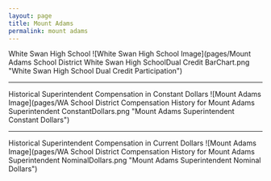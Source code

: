 ```yaml
---
layout: page
title: Mount Adams
permalink: mount adams
---
```



White Swan High School
![White Swan High School Image](pages/Mount Adams School District White Swan High SchoolDual Credit BarChart.png "White Swan High School Dual Credit Participation")

___

Historical Superintendent Compensation in Constant Dollars
![Mount Adams Image](pages/WA School District Compensation History for Mount Adams Superintendent ConstantDollars.png "Mount Adams Superintendent Constant Dollars")

___

Historical Superintendent Compensation in Current Dollars
![Mount Adams Image](pages/WA School District Compensation History for Mount Adams Superintendent NominalDollars.png "Mount Adams Superintendent Nominal Dollars")